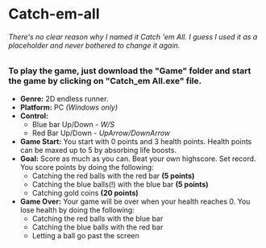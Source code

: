 # Catch-em-all

###### *There's no clear reason why I named it Catch 'em All. I guess I used it as a placeholder and never bothered to change it again.*

### To play the game, just download the "Game" folder and start the game by clicking on "Catch_em All.exe" file. 

* **Genre:**
2D endless runner.
* **Platform:** PC *(Windows only)*
* **Control:**
  * Blue bar Up/Down - *W/S*
  * Red Bar Up/Down - *UpArrow/DownArrow*
* **Game Start:**
You start with 0 points and 3 health points. Health points can be maxed up to 5 by absorbing life boosts.
* **Goal:**
Score as much as you can. Beat your own highscore. Set record. You score points by doing the following: 
  * Catching the red balls with the red bar **(5 points)**
  * Catching the blue balls(!) with the blue bar **(5 points)**
  * Catching gold coins **(20 points)**
* **Game Over:**
Your game will be over when your health reaches 0. You lose health by doing the following:
  * Catching the red balls with the blue bar
  * Catching the blue balls with the red bar
  * Letting a ball go past the screen

